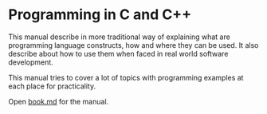 # Programming in C and C++

This manual describe in more traditional way of explaining what are programming language constructs, how and where they can be used. It also describe about how to use them when faced in real world software development.

This manual tries to cover a lot of topics with programming examples at each place for practicality.

Open [book.md](https://github.com/devendranaga/programming-in-C-and-Cpp/blob/main/book.md) for the manual.

